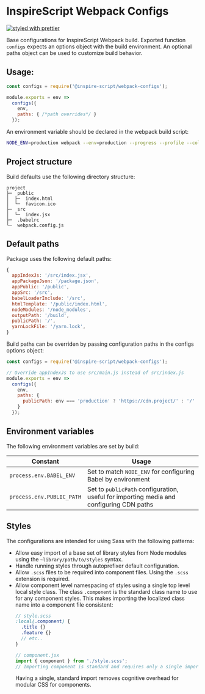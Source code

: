 # InspireScript Webpack Configs
[![styled with prettier](https://img.shields.io/badge/styled_with-prettier-ff69b4.svg)](https://github.com/prettier/prettier)

Base configurations for InspireScript Webpack build. Exported function `configs`
expects an options object with the build environment. An optional paths object can
be used to customize build behavior.

## Usage:

```javascript
const configs = require('@inspire-script/webpack-configs');

module.exports = env =>
  configs({
    env,
    paths: { /*path overrides*/ }
  });
```

An environment variable should be declared in the webpack build script:
```bash
NODE_ENV=production webpack --env=production --progress --profile --colors
```

## Project structure
Build defaults use the following directory structure:
```
project
├─  public
│  ├─  index.html
│  └─  favicon.ico
├─  src
│  └─  index.jsx
├─  .babelrc
└─  webpack.config.js
```

## Default paths
Package uses the following default paths:

```javascript
{
  appIndexJs: '/src/index.jsx',
  appPackageJson: '/package.json',
  appPublic: '/public',
  appSrc: '/src',
  babelLoaderInclude: '/src',
  htmlTemplate: '/public/index.html',
  nodeModules: '/node_modules',
  outputPath: '/build',
  publicPath: '/',
  yarnLockFile: '/yarn.lock',
}
```

Build paths can be overriden by passing configuration paths in the configs options
object:

```javascript
const configs = require('@inspire-script/webpack-configs');

// Override appIndexJs to use src/main.js instead of src/index.js
module.exports = env =>
  configs({
    env,
    paths: {
      publicPath: env === 'production' ? 'https://cdn.project/' : '/'
    }
  });
```

## Environment variables
The following environment variables are set by build:

Constant | Usage
--- | ---
`process.env.BABEL_ENV` | Set to match `NODE_ENV` for configuring Babel by environment
`process.env.PUBLIC_PATH` | Set to `publicPath` configuration, useful for importing media and configuring CDN paths

## Styles
The configurations are intended for using Sass with the following patterns:
- Allow easy import of a base set of library styles from Node modules using the
  `~library/path/to/styles` syntax.
- Handle running styles through autoprefixer default configuration.
- Allow `.scss` files to be required into component files. Using the `.scss`
  extension is required.
- Allow component level namespacing of styles using a single top level local style
  class. The class `.component` is the standard class name to use for any component
  styles. This makes importing the localized class name into a component file
  consistent:
  ```scss
  // style.scss
  :local(.component) {
    .title {}
    .feature {}
    // etc..
  }
  ```
  ```javascript
  // component.jsx
  import { component } from './style.scss';
  // Importing component is standard and requires only a single import
  ```
  Having a single, standard import removes cognitive overhead for modular CSS for
  components.
